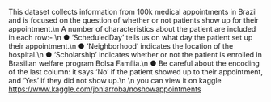 This dataset collects information from 100k medical appointments in Brazil and is focused on the question of whether or not patients show up for their appointment.\n
A number of characteristics about the patient are included in each row:- \n
● ‘ScheduledDay’ tells us on what day the patient set up their appointment.\n
● ‘Neighborhood’ indicates the location of the hospital.\n
● ‘Scholarship’ indicates whether or not the patient is enrolled in Brasilian welfare program Bolsa Família.\n
● Be careful about the encoding of the last column: it says ‘No’ if the patient showed up to their appointment, and ‘Yes’ if they did not show up.\n
\n
you can view it on kaggle https://www.kaggle.com/joniarroba/noshowappointments
